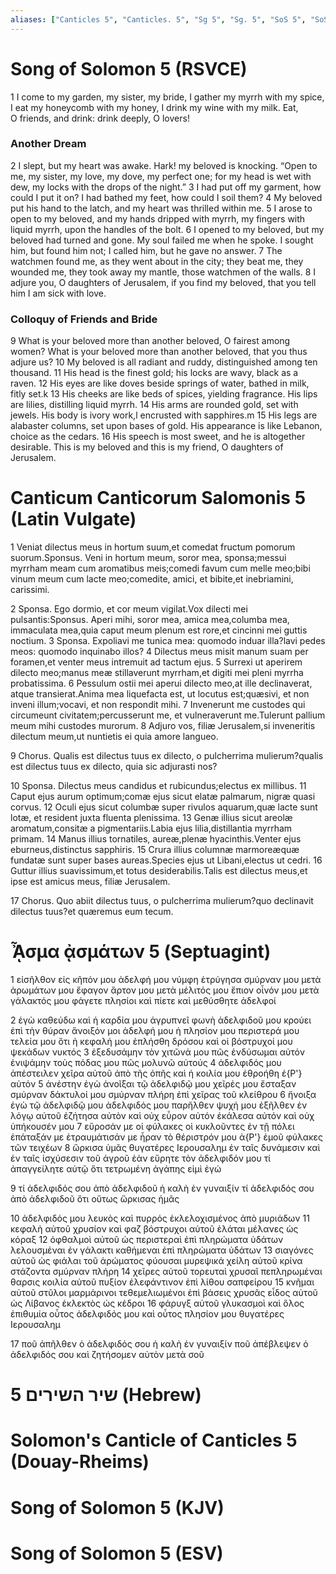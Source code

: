 ```yaml
---
aliases: ["Canticles 5", "Canticles. 5", "Sg 5", "Sg. 5", "SoS 5", "SoS. 5", "Song 5", "Song. 5"]
---
```



# Song of Solomon 5 (RSVCE)

1 I come to my garden, my sister, my bride, I gather my myrrh with my spice, I eat my honeycomb with my honey, I drink my wine with my milk. Eat, O friends, and drink: drink deeply, O lovers!
### Another Dream
2 I slept, but my heart was awake. Hark! my beloved is knocking. “Open to me, my sister, my love, my dove, my perfect one; for my head is wet with dew, my locks with the drops of the night.”
3 I had put off my garment, how could I put it on? I had bathed my feet, how could I soil them?
4 My beloved put his hand to the latch, and my heart was thrilled within me.
5 I arose to open to my beloved, and my hands dripped with myrrh, my fingers with liquid myrrh, upon the handles of the bolt.
6 I opened to my beloved, but my beloved had turned and gone. My soul failed me when he spoke. I sought him, but found him not; I called him, but he gave no answer.
7 The watchmen found me, as they went about in the city; they beat me, they wounded me, they took away my mantle, those watchmen of the walls.
8 I adjure you, O daughters of Jerusalem, if you find my beloved, that you tell him I am sick with love.
### Colloquy of Friends and Bride
9 What is your beloved more than another beloved, O fairest among women? What is your beloved more than another beloved, that you thus adjure us?
10 My beloved is all radiant and ruddy, distinguished among ten thousand.
11 His head is the finest gold; his locks are wavy, black as a raven.
12 His eyes are like doves beside springs of water, bathed in milk, fitly set.k
13 His cheeks are like beds of spices, yielding fragrance. His lips are lilies, distilling liquid myrrh.
14 His arms are rounded gold, set with jewels. His body is ivory work,l encrusted with sapphires.m
15 His legs are alabaster columns, set upon bases of gold. His appearance is like Lebanon, choice as the cedars.
16 His speech is most sweet, and he is altogether desirable. This is my beloved and this is my friend, O daughters of Jerusalem.


# Canticum Canticorum Salomonis 5 (Latin Vulgate)

1 Veniat dilectus meus in hortum suum,et comedat fructum pomorum suorum.Sponsus. Veni in hortum meum, soror mea, sponsa;messui myrrham meam cum aromatibus meis;comedi favum cum melle meo;bibi vinum meum cum lacte meo;comedite, amici, et bibite,et inebriamini, carissimi.

2 Sponsa. Ego dormio, et cor meum vigilat.Vox dilecti mei pulsantis:Sponsus. Aperi mihi, soror mea, amica mea,columba mea, immaculata mea,quia caput meum plenum est rore,et cincinni mei guttis noctium.
3 Sponsa. Expoliavi me tunica mea: quomodo induar illa?lavi pedes meos: quomodo inquinabo illos?
4 Dilectus meus misit manum suam per foramen,et venter meus intremuit ad tactum ejus.
5 Surrexi ut aperirem dilecto meo;manus meæ stillaverunt myrrham,et digiti mei pleni myrrha probatissima.
6 Pessulum ostii mei aperui dilecto meo,at ille declinaverat, atque transierat.Anima mea liquefacta est, ut locutus est;quæsivi, et non inveni illum;vocavi, et non respondit mihi.
7 Invenerunt me custodes qui circumeunt civitatem;percusserunt me, et vulneraverunt me.Tulerunt pallium meum mihi custodes murorum.
8 Adjuro vos, filiæ Jerusalem,si inveneritis dilectum meum,ut nuntietis ei quia amore langueo.

9 Chorus. Qualis est dilectus tuus ex dilecto, o pulcherrima mulierum?qualis est dilectus tuus ex dilecto, quia sic adjurasti nos?

10 Sponsa. Dilectus meus candidus et rubicundus;electus ex millibus.
11 Caput ejus aurum optimum;comæ ejus sicut elatæ palmarum, nigræ quasi corvus.
12 Oculi ejus sicut columbæ super rivulos aquarum,quæ lacte sunt lotæ, et resident juxta fluenta plenissima.
13 Genæ illius sicut areolæ aromatum,consitæ a pigmentariis.Labia ejus lilia,distillantia myrrham primam.
14 Manus illius tornatiles, aureæ,plenæ hyacinthis.Venter ejus eburneus,distinctus sapphiris.
15 Crura illius columnæ marmoreæquæ fundatæ sunt super bases aureas.Species ejus ut Libani,electus ut cedri.
16 Guttur illius suavissimum,et totus desiderabilis.Talis est dilectus meus,et ipse est amicus meus, filiæ Jerusalem.

17 Chorus. Quo abiit dilectus tuus, o pulcherrima mulierum?quo declinavit dilectus tuus?et quæremus eum tecum.


# ᾎσμα ᾀσμάτων 5 (Septuagint)

1 εἰσῆλθον εἰς κῆπόν μου ἀδελφή μου νύμφη ἐτρύγησα σμύρναν μου μετὰ ἀρωμάτων μου ἔφαγον ἄρτον μου μετὰ μέλιτός μου ἔπιον οἶνόν μου μετὰ γάλακτός μου φάγετε πλησίοι καὶ πίετε καὶ μεθύσθητε ἀδελφοί

2 ἐγὼ καθεύδω καὶ ἡ καρδία μου ἀγρυπνεῖ φωνὴ ἀδελφιδοῦ μου κρούει ἐπὶ τὴν θύραν ἄνοιξόν μοι ἀδελφή μου ἡ πλησίον μου περιστερά μου τελεία μου ὅτι ἡ κεφαλή μου ἐπλήσθη δρόσου καὶ οἱ βόστρυχοί μου ψεκάδων νυκτός
3 ἐξεδυσάμην τὸν χιτῶνά μου πῶς ἐνδύσωμαι αὐτόν ἐνιψάμην τοὺς πόδας μου πῶς μολυνῶ αὐτούς
4 ἀδελφιδός μου ἀπέστειλεν χεῖρα αὐτοῦ ἀπὸ τῆς ὀπῆς καὶ ἡ κοιλία μου ἐθροήθη ἐ{P'} αὐτόν
5 ἀνέστην ἐγὼ ἀνοῖξαι τῷ ἀδελφιδῷ μου χεῖρές μου ἔσταξαν σμύρναν δάκτυλοί μου σμύρναν πλήρη ἐπὶ χεῖρας τοῦ κλείθρου
6 ἤνοιξα ἐγὼ τῷ ἀδελφιδῷ μου ἀδελφιδός μου παρῆλθεν ψυχή μου ἐξῆλθεν ἐν λόγῳ αὐτοῦ ἐζήτησα αὐτὸν καὶ οὐχ εὗρον αὐτόν ἐκάλεσα αὐτόν καὶ οὐχ ὑπήκουσέν μου
7 εὕροσάν με οἱ φύλακες οἱ κυκλοῦντες ἐν τῇ πόλει ἐπάταξάν με ἐτραυμάτισάν με ἦραν τὸ θέριστρόν μου ἀ{P'} ἐμοῦ φύλακες τῶν τειχέων
8 ὥρκισα ὑμᾶς θυγατέρες Ιερουσαλημ ἐν ταῖς δυνάμεσιν καὶ ἐν ταῖς ἰσχύσεσιν τοῦ ἀγροῦ ἐὰν εὕρητε τὸν ἀδελφιδόν μου τί ἀπαγγείλητε αὐτῷ ὅτι τετρωμένη ἀγάπης εἰμὶ ἐγώ

9 τί ἀδελφιδός σου ἀπὸ ἀδελφιδοῦ ἡ καλὴ ἐν γυναιξίν τί ἀδελφιδός σου ἀπὸ ἀδελφιδοῦ ὅτι οὕτως ὥρκισας ἡμᾶς

10 ἀδελφιδός μου λευκὸς καὶ πυρρός ἐκλελοχισμένος ἀπὸ μυριάδων
11 κεφαλὴ αὐτοῦ χρυσίον καὶ φαζ βόστρυχοι αὐτοῦ ἐλάται μέλανες ὡς κόραξ
12 ὀφθαλμοὶ αὐτοῦ ὡς περιστεραὶ ἐπὶ πληρώματα ὑδάτων λελουσμέναι ἐν γάλακτι καθήμεναι ἐπὶ πληρώματα ὑδάτων
13 σιαγόνες αὐτοῦ ὡς φιάλαι τοῦ ἀρώματος φύουσαι μυρεψικά χείλη αὐτοῦ κρίνα στάζοντα σμύρναν πλήρη
14 χεῖρες αὐτοῦ τορευταὶ χρυσαῖ πεπληρωμέναι θαρσις κοιλία αὐτοῦ πυξίον ἐλεφάντινον ἐπὶ λίθου σαπφείρου
15 κνῆμαι αὐτοῦ στῦλοι μαρμάρινοι τεθεμελιωμένοι ἐπὶ βάσεις χρυσᾶς εἶδος αὐτοῦ ὡς Λίβανος ἐκλεκτὸς ὡς κέδροι
16 φάρυγξ αὐτοῦ γλυκασμοὶ καὶ ὅλος ἐπιθυμία οὗτος ἀδελφιδός μου καὶ οὗτος πλησίον μου θυγατέρες Ιερουσαλημ

17 ποῦ ἀπῆλθεν ὁ ἀδελφιδός σου ἡ καλὴ ἐν γυναιξίν ποῦ ἀπέβλεψεν ὁ ἀδελφιδός σου καὶ ζητήσομεν αὐτὸν μετὰ σοῦ


# 5 שיר השירים (Hebrew)


# Solomon's Canticle of Canticles 5 (Douay-Rheims)


# Song of Solomon 5 (KJV)


# Song of Solomon 5 (ESV)

